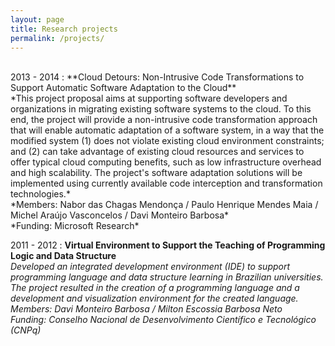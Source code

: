 ```yaml
---
layout: page
title: Research projects
permalink: /projects/
---
```

<br>
2013 - 2014
:   **Cloud Detours: Non-Intrusive Code Transformations to Support Automatic Software Adaptation to the Cloud**<br>
    *This project proposal aims at supporting software developers and organizations in migrating existing software systems to the cloud. To this end, the project will provide a non-intrusive code transformation approach that will enable automatic adaptation of a software system, in a way that the modified system (1) does not violate existing cloud environment constraints; and (2) can take advantage of existing cloud resources and services to offer typical cloud computing benefits, such as low infrastructure overhead and high scalability. The project's software adaptation solutions will be implemented using currently available code interception and transformation technologies.*<br>
    *Members: Nabor das Chagas Mendonça  / Paulo Henrique Mendes Maia / Michel Araújo Vasconcelos / Davi Monteiro Barbosa*<br>
    *Funding: Microsoft Research*

2011 - 2012
:   **Virtual Environment to Support the Teaching of Programming Logic and Data Structure**<br>
    *Developed an integrated development environment (IDE) to support programming language and data structure learning in Brazilian universities. The project resulted in the creation of a programming language and a development and visualization environment for the created language.*<br>
    *Members: Davi Monteiro Barbosa / Milton Escossia Barbosa Neto*<br>
    *Funding: Conselho Nacional de Desenvolvimento Científico e Tecnológico (CNPq)*
